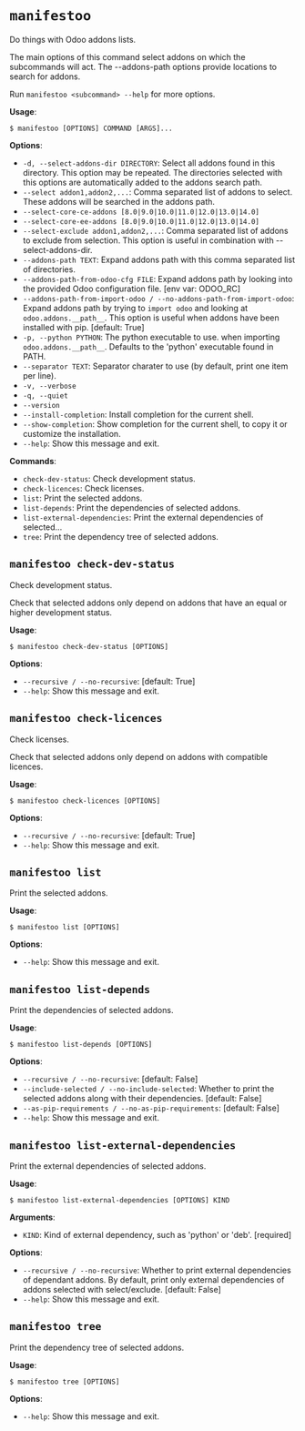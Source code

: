# `manifestoo`

Do things with Odoo addons lists.

The main options of this command select addons on which the subcommands
will act. The --addons-path options provide locations to search for addons.

Run `manifestoo <subcommand> --help` for more options.

**Usage**:

```console
$ manifestoo [OPTIONS] COMMAND [ARGS]...
```

**Options**:

* `-d, --select-addons-dir DIRECTORY`: Select all addons found in this directory. This option may be repeated. The directories selected with this options are automatically added to the addons search path.
* `--select addon1,addon2,...`: Comma separated list of addons to select. These addons will be searched in the addons path.
* `--select-core-ce-addons [8.0|9.0|10.0|11.0|12.0|13.0|14.0]`
* `--select-core-ee-addons [8.0|9.0|10.0|11.0|12.0|13.0|14.0]`
* `--select-exclude addon1,addon2,...`: Comma separated list of addons to exclude from selection. This option is useful in combination with --select-addons-dir.
* `--addons-path TEXT`: Expand addons path with this comma separated list of directories.
* `--addons-path-from-odoo-cfg FILE`: Expand addons path by looking into the provided Odoo configuration file.   [env var: ODOO_RC]
* `--addons-path-from-import-odoo / --no-addons-path-from-import-odoo`: Expand addons path by trying to `import odoo` and looking at `odoo.addons.__path__`. This option is useful when addons have been installed with pip.  [default: True]
* `-p, --python PYTHON`: The python executable to use. when importing `odoo.addons.__path__`. Defaults to the 'python' executable found in PATH.
* `--separator TEXT`: Separator charater to use (by default, print one item per line).
* `-v, --verbose`
* `-q, --quiet`
* `--version`
* `--install-completion`: Install completion for the current shell.
* `--show-completion`: Show completion for the current shell, to copy it or customize the installation.
* `--help`: Show this message and exit.

**Commands**:

* `check-dev-status`: Check development status.
* `check-licences`: Check licenses.
* `list`: Print the selected addons.
* `list-depends`: Print the dependencies of selected addons.
* `list-external-dependencies`: Print the external dependencies of selected...
* `tree`: Print the dependency tree of selected addons.

## `manifestoo check-dev-status`

Check development status.

Check that selected addons only depend on addons that have an equal
or higher development status.

**Usage**:

```console
$ manifestoo check-dev-status [OPTIONS]
```

**Options**:

* `--recursive / --no-recursive`: [default: True]
* `--help`: Show this message and exit.

## `manifestoo check-licences`

Check licenses.

Check that selected addons only depend on addons with compatible
licences.

**Usage**:

```console
$ manifestoo check-licences [OPTIONS]
```

**Options**:

* `--recursive / --no-recursive`: [default: True]
* `--help`: Show this message and exit.

## `manifestoo list`

Print the selected addons.

**Usage**:

```console
$ manifestoo list [OPTIONS]
```

**Options**:

* `--help`: Show this message and exit.

## `manifestoo list-depends`

Print the dependencies of selected addons.

**Usage**:

```console
$ manifestoo list-depends [OPTIONS]
```

**Options**:

* `--recursive / --no-recursive`: [default: False]
* `--include-selected / --no-include-selected`: Whether to print the selected addons along with their dependencies.  [default: False]
* `--as-pip-requirements / --no-as-pip-requirements`: [default: False]
* `--help`: Show this message and exit.

## `manifestoo list-external-dependencies`

Print the external dependencies of selected addons.

**Usage**:

```console
$ manifestoo list-external-dependencies [OPTIONS] KIND
```

**Arguments**:

* `KIND`: Kind of external dependency, such as 'python' or 'deb'.  [required]

**Options**:

* `--recursive / --no-recursive`: Whether to print external dependencies of dependant addons. By default, print only external dependencies of addons selected with select/exclude.  [default: False]
* `--help`: Show this message and exit.

## `manifestoo tree`

Print the dependency tree of selected addons.

**Usage**:

```console
$ manifestoo tree [OPTIONS]
```

**Options**:

* `--help`: Show this message and exit.
